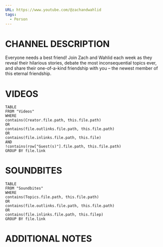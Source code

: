 ```yaml
---
URL: https://www.youtube.com/@zachandwahlid
tags:
  - Person
---
```

# CHANNEL DESCRIPTION
Everyone needs a best friend! Join Zach and Wahlid each week as they reveal their hilarious stories, debate the most inconsequential topics ever, and share their one-of-a-kind friendship with you – the newest member of this eternal friendship.
# VIDEOS
``` dataview
TABLE
FROM "Videos"
WHERE 
contains(Creator.file.path, this.file.path) 
OR 
contains(file.outlinks.file.path, this.file.path)
OR
contains(file.inlinks.file.path, this.file)
AND
!contains(row["Guest(s)"].file.path, this.file.path) 
GROUP BY file.link
```
# SOUNDBITES
``` dataview
TABLE
FROM "Soundbites"
WHERE 
contains(Topics.file.path, this.file.path) 
OR 
contains(file.outlinks.file.path, this.file.path)
OR
contains(file.inlinks.file.path, this.filep)
GROUP BY file.link
```

# ADDITIONAL NOTES
